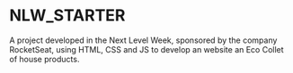 # NLW_STARTER
A project developed in the Next Level Week, sponsored by the company RocketSeat, using HTML, CSS and JS to develop an website an Eco Collet of house products.
